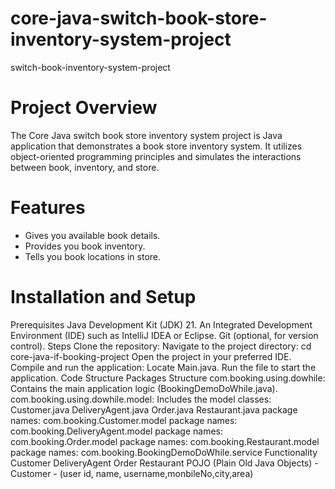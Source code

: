 # core-java-switch-book-store-inventory-system-project  
switch-book-inventory-system-project

# Project Overview  
The Core Java switch book store inventory system project is Java application that demonstrates a book store inventory system. It utilizes object-oriented programming principles and simulates the interactions between book, inventory, and store.

# Features  
* Gives you available book details.
* Provides you book inventory.
* Tells you book locations in store.

  
# Installation and Setup  
Prerequisites
Java Development Kit (JDK) 21.
An Integrated Development Environment (IDE) such as IntelliJ IDEA or Eclipse.
Git (optional, for version control).
Steps
Clone the repository:
Navigate to the project directory:
cd core-java-if-booking-project
Open the project in your preferred IDE.
Compile and run the application:
Locate Main.java.
Run the file to start the application.
Code Structure
Packages Structure
com.booking.using.dowhile: Contains the main application logic (BookingDemoDoWhile.java).
com.booking.using.dowhile.model: Includes the model classes:
Customer.java
DeliveryAgent.java
Order.java
Restaurant.java
package names: com.booking.Customer.model
package names: com.booking.DeliveryAgent.model
package names: com.booking.Order.model
package names: com.booking.Restaurant.model
package names: com.booking.BookingDemoDoWhile.service
Functionality
Customer
DeliveryAgent
Order
Restaurant
POJO (Plain Old Java Objects)
-Customer - (user id, name, username,monbileNo,city,area)

